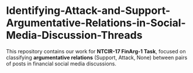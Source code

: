 # Identifying-Attack-and-Support-Argumentative-Relations-in-Social-Media-Discussion-Threads
This repository contains our work for **NTCIR-17 FinArg-1 Task**, focused on classifying **argumentative relations** (Support, Attack, None) between pairs of posts in financial social media discussions.
